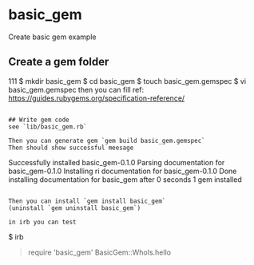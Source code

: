 # basic_gem
Create basic gem example

## Create a gem folder

111
$ mkdir basic_gem
$ cd basic_gem
$ touch basic_gem.gemspec
$ vi basic_gem.gemspec
then you can fill ref: https://guides.rubygems.org/specification-reference/
```

## Write gem code
see `lib/basic_gem.rb`

Then you can generate gem `gem build basic_gem.gemspec`
Then should show successful meesage  
```
Successfully installed basic_gem-0.1.0
Parsing documentation for basic_gem-0.1.0
Installing ri documentation for basic_gem-0.1.0
Done installing documentation for basic_gem after 0 seconds
1 gem installed
```

Then you can install `gem install basic_gem`
(uninstall `gem uninstall basic_gem`)

in irb you can test
```
$ irb

> require 'basic_gem'
> BasicGem::WhoIs.hello
```

